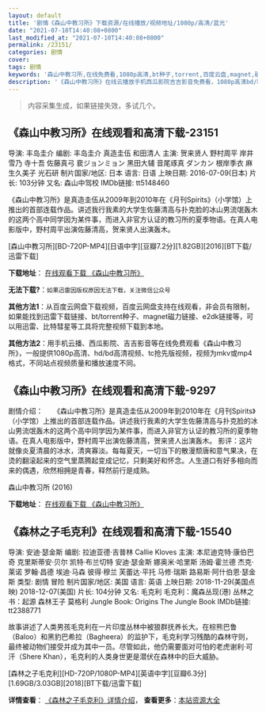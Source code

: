 ```yaml
---
layout: default
title: '剧情《森山中教习所》下载资源/在线播放/视频地址/1080p/高清/蓝光'
date: "2021-07-10T14:40:08+0800"
last_modified_at: "2021-07-10T14:40:08+0800"
permalink: /23151/
categories: 剧情
cover:
tags: 剧情
keywords: '森山中教习所,在线免费看,1080p高清,bt种子,torrent,百度云盘,magnet,磁力链,迅雷下载资源'
description: '《森山中教习所》在线云播放手机西瓜影院吉吉影音免费看，1080p高清bd/hd未删减完整版和tc抢先枪版，mkv/mp4格式，附带bt/torrent种子、magnet/磁力链、百度云盘、网盘资源迅雷下载链接'
---
```


>内容采集生成，如果链接失效，多试几个。


## 《森山中教习所》在线观看和高清下载-23151

导演: 丰岛圭介 编剧: 丰岛圭介 真造圭伍 和田清人 主演: 贺来贤人 野村周平 岸井雪乃 寺十吾 佐藤真弓 裵ジョンミョン 黑田大辅 音尾琢真 ダンカン 根岸季衣 麻生久美子 光石研 制片国家/地区: 日本 语言: 日语 上映日期: 2016-07-09(日本) 片长: 103分钟 又名: 森山中驾校 IMDb链接: tt5148460

《森山中教习所》是真造圭伍从2009年到2010年在《月刊Spirits》（小学馆）上推出的首部连载作品。讲述我行我素的大学生佐藤清高与扑克脸的冰山男流氓轰木的这两个高中同学因为某件事，而进入非官方认证的教习所的夏季物语。在真人电影版中，野村周平出演佐藤清高，贺来贤人出演轰木。


[森山中教习所][BD-720P-MP4][日语中字][豆瓣7.2分][1.82GB][2016][BT下载/迅雷下载]

**下载地址**： [在线观看下载 《森山中教习所》](https://www.btdx8.com/torrent/moriyama_chu_kyoshujo_2016.html) 


**无法下载?**：`如果迅雷因版权原因无法下载，关注微信公众号 `

**其他方法1**：从百度云网盘下载视频，百度云网盘支持在线观看，非会员有限制，如果能找到迅雷下载链接、bt/torrent种子、magnet磁力链接、e2dk链接等，可以用迅雷、比特彗星等工具将完整视频下载到本地。

**其他方法2**：用手机云播、西瓜影院、吉吉影音等在线免费观看《森山中教习所》，一般提供1080p高清、hd/bd高清视频、tc抢先版视频，视频为mkv或mp4格式，不同站点视频质量和播放速度不同。


## 《森山中教习所》在线观看和高清下载-9297

剧情介绍：　　《森山中教习所》是真造圭伍从2009年到2010年在《月刊Spirits》（小学馆）上推出的首部连载作品。讲述我行我素的大学生佐藤清高与扑克脸的冰山男流氓轰木的这两个高中同学因为某件事，而进入非官方认证的教习所的夏季物语。在真人电影版中，野村周平出演佐藤清高，贺来贤人出演轰木。 影评：这片就像炎夏清晨的冰水，清爽寡淡。每每夏天，一切当下的散漫颓唐和意气果决，在烫的翻滚起来的空气里蒸腾起变成记忆，只剩美好和怀念。人生道口有好多相向而来的偶遇，欣然相拥是青春，释然前行是成熟。


森山中教习所 (2016)

**下载地址**： [在线观看下载 《森山中教习所》](https://www.btbtdy.me/btdy/dy9667.html) 


## 《森林之子毛克利》在线观看和高清下载-15540

导演: 安迪·瑟金斯 编剧: 拉迪亚德·吉普林 Callie Kloves 主演: 本尼迪克特·康伯巴奇 克里斯蒂安·贝尔 凯特·布兰切特 安迪·瑟金斯 娜奥米·哈里斯 汤姆·霍兰德 杰克·莱诺 罗翰·昌德 埃迪·马森 彼得·穆兰 芙蕾达·平托 马修·瑞斯 路易斯·阿什伯恩·瑟金斯 类型: 剧情 冒险 制片国家/地区: 美国 语言: 英语 上映日期: 2018-11-29(美国点映) 2018-12-07(美国) 片长: 104分钟 又名: 毛克利 毛克利：魔森丛现(港) 丛林之书：起源 森林王子 莫格利 Jungle Book: Origins The Jungle Book IMDb链接: tt2388771

故事讲述了人类男孩毛克利在一片印度丛林中被狼群抚养长大。在棕熊巴鲁（Baloo）和黑豹巴希拉（Bagheera）的监护下，毛克利学习残酷的森林守则，最终被动物们接受并成为其中一员。尽管如此，他仍需要面对可怕的老虎谢利·可汗（Shere Khan），毛克利的人类身世更是潜伏在森林中的巨大威胁。


[森林之子毛克利][HD-720P/1080P-MP4][英语中字][豆瓣6.3分][1.69GB/3.03GB][2018][BT下载/迅雷下载]

**详情查看**： [《森林之子毛克利》详情介绍](/movie/15540/)， **查看更多**：[本站资源大全](/movie/t/all/)

